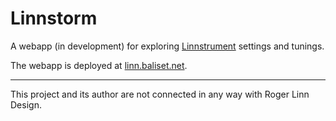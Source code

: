 # Linnstorm

A webapp (in development) for exploring [Linnstrument](https://www.rogerlinndesign.com/linnstrument) settings and tunings.

The webapp is deployed at [linn.baliset.net](https://linn.baliset.net).

---
This project and its author are not connected in any way with Roger Linn Design.


